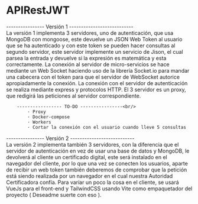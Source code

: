 # APIRestJWT

---------------- Versión 1 ---------------------------<br/>
La versión 1 implementa 3 servidores, uno de autenticación, que usa MongoDB con mongoose, este devuelve un JSON Web Token al usuario que se ha autenticado
y con este token se pueden hacer consultas al segundo servidor, este servidor implemente un servicio de Jison, el cual parsea la entrada y devuelve si la expresión
es matemática y esta correctamente. La conexión al servidor de micro-servicios se hace mediante un Web Socket haciendo uso de la librería Socket.io para mandar una 
cabecera con el token para que el servidor de WebSocket autorice apropiadamente la conexión. La conexión con el servidor de autenticación se realiza mediante express y 
protocolos HTTP. El 3 servidor es un proxy, que redigirá las peticiones al servidor correspondiente.

        ----------------- TO-DO ----------------<br/>
            · Proxy
            · Docker-compose
            · Workers
            · Cortar la conexión con el usuario cuando lleve 5 consultas

---------------- Versión 2 ---------------------------<br/>
La versión 2 implementa también 3 servidores, con la diferencia que el servidor de autenticación en vez de usar una base de datos y MongoDB, le devolverá al cliente
un certificado digital, este será instalado en el navegador del cliente, por lo que una vez se conecten los usuarios, aparte de recibir un web token también deberemos de 
comprobar que la petición está siendo realizada por un navegador en el cual nuestra Autoridad Certificadora confía. Para varíar un poco la cosa en el cliente, se usará 
VueJs para el front-end y TailwindCSS usando Vite como empaquetador del proyecto ( Deseadme suerte con eso ).